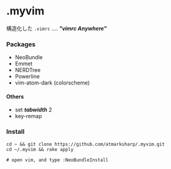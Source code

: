 # .myvim

構造化した `.vimrc` .... ***"vimrc Anywhere"***

### Packages

- NeoBundle
- Emmet
- NERDTree
- Powerline
- vim-atom-dark (colorscheme)

#### Others

- set ***tabwidth*** 2
- key-remap

### Install

```
cd ~ && git clone https://github.com/atmarksharp/.myvim.git
cd ~/.myvim && rake apply

# open vim, and type :NeoBundleInstall
```
